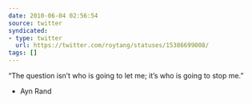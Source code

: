 ```yaml
---
date: 2010-06-04 02:56:54
source: twitter
syndicated:
- type: twitter
  url: https://twitter.com/roytang/statuses/15386699008/
tags: []
---
```


“The question isn’t who is going to let me; it’s who is going to stop me.”

- Ayn Rand